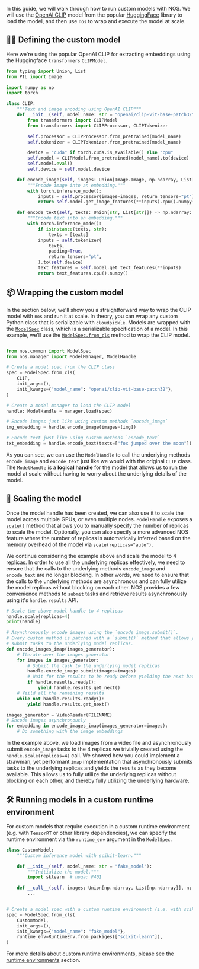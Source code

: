 In this guide, we will walk through how to run custom models with NOS. We will use the [OpenAI CLIP](https://huggingface.co/openai/clip-vit-base-patch32) model from the popular [HuggingFace](https://huggingface.co/) library to load the model, and then use `nos` to wrap and execute the model at scale.

## 👩‍💻 Defining the custom model

Here we're using the popular OpenAI CLIP for extracting embeddings using the Huggingface `transformers` `CLIPModel`.

```python
from typing import Union, List
from PIL import Image

import numpy as np
import torch

class CLIP:
    """Text and image encoding using OpenAI CLIP"""
    def __init__(self, model_name: str = "openai/clip-vit-base-patch32"):
        from transformers import CLIPModel
        from transformers import CLIPProcessor, CLIPTokenizer

        self.processor = CLIPProcessor.from_pretrained(model_name)
        self.tokenizer = CLIPTokenizer.from_pretrained(model_name)

        device = "cuda" if torch.cuda.is_available() else "cpu"
        self.model = CLIPModel.from_pretrained(model_name).to(device)
        self.model.eval()
        self.device = self.model.device

    def encode_image(self, images: Union[Image.Image, np.ndarray, List[Image.Image], List[np.ndarray]]):
        """Encode image into an embedding."""
        with torch.inference_mode():
            inputs = self.processor(images=images, return_tensors="pt").to(self.device)
            return self.model.get_image_features(**inputs).cpu().numpy()

    def encode_text(self, texts: Union[str, List[str]]) -> np.ndarray:
        """Encode text into an embedding."""
        with torch.inference_mode():
            if isinstance(texts, str):
                texts = [texts]
            inputs = self.tokenizer(
                texts,
                padding=True,
                return_tensors="pt",
            ).to(self.device)
            text_features = self.model.get_text_features(**inputs)
            return text_features.cpu().numpy()
```

## 📦 Wrapping the custom model

In the section below, we'll show you a straightforward way to wrap the CLIP model with `nos` and run it at scale. In theory, you can wrap any custom Python class that is serializable with `cloudpickle`. Models are wrapped with the [`ModelSpec`](../api/common/spec.md#nos.common.spec.ModelSpec) class, which is a serializable specification of a model. In this example, we'll use the [`ModelSpec.from_cls`](../api/common/spec.md#nos.common.spec.ModelSpec.from_cls) method to wrap the CLIP model.

```python

from nos.common import ModelSpec
from nos.manager import ModelManager, ModelHandle

# Create a model spec from the CLIP class
spec = ModelSpec.from_cls(
    CLIP,
    init_args=(),
    init_kwargs={"model_name": "openai/clip-vit-base-patch32"},
)

# Create a model manager to load the CLIP model
handle: ModelHandle = manager.load(spec)

# Encode images just like using custom methods `encode_image`
img_embedding = handle.encode_image(images=[img])

# Encode text just like using custom methods `encode_text`
txt_embedding = handle.encode_text(texts=["fox jumped over the moon"])
```

As you can see, we can use the `ModelHandle` to call the underlying methods `encode_image` and `encode_text` just like we would with the original `CLIP` class. The `ModelHandle` is a **logical handle** for the model that allows us to run the model at scale without having to worry about the underlying details of the model.

## 🚀 Scaling the model

Once the model handle has been created, we can also use it to scale the model across multiple GPUs, or even multiple nodes. `ModelHandle` exposes a [`scale()`](../api/managers.md#nos.managers.model.ModelHandle.scale) method that allows you to manually specify the number of replicas to scale the model. Optionally, you can also specify a more advanced NOS feature where the number of replicas is automatically inferred based on the memory overhead of the model via `scale(replicas="auto")`.

We continue considering the example above and scale the model to 4 replicas. In order to use all the underlying replicas effectively, we need to ensure that the calls to the underlying methods `encode_image` and `encode_text` are no longer blocking. In other words, we need to ensure that the calls to the underlying methods are asynchronous and can fully utilize the model replicas without blocking on each other. NOS provides a few convenience methods to `submit` tasks and retrieve results asynchronously using it's `handle.results` API.

```python
# Scale the above model handle to 4 replicas
handle.scale(replicas=4)
print(handle)

# Asynchronously encode images using the `encode_image.submit()`.
# Every custom method is patched with a `submit()` method that allows you to asynchronously
# submit tasks to the underlying model replicas.
def encode_images_imap(images_generator):
    # Iterate over the images generator
    for images in images_generator:
        # Submit the task to the underlying model replicas
        handle.encode_image.submit(images=images)
        # Wait for the results to be ready before yielding the next batch
        if handle.results.ready():
            yield handle.results.get_next()
    # Yeild all the remaining results
    while not handle.results.ready():
        yield handle.results.get_next()

images_generator = VideoReader(FILENAME)
# Encode images asynchronously
for embedding in encode_images_imap(images_generator=images):
    # Do something with the image embeddings
```

In the example above, we load images from a video file and asynchronously submit `encode_image` tasks to the 4 replicas we trivially created using the `handle.scale(replicas=4)` call. We showed how you could implement a strawman, yet performant `imap` implementation that asynchronously submits tasks to the underlying replicas and yields the results as they become available. This allows us to fully utilize the underlying replicas without blocking on each other, and thereby fully utilizing the underlying hardware.

## 🛠️ Running models in a custom runtime environment

For custom models that require execution in a custom runtime environment (e.g. with `TensorRT` or other library dependencies), we can specify the runtime environment via the `runtime_env` argument in the `ModelSpec`.

```python
class CustomModel:
    """Custom inference model with scikit-learn."""

    def __init__(self, model_name: str = "fake_model"):
        """Initialize the model."""
        import sklearn  # noqa: F401

    def __call__(self, images: Union[np.ndarray, List[np.ndarray]], n: int = 1) -> np.ndarray:
        ...


# Create a model spec with a custom runtime environment (i.e. with scikit-learn installed)
spec = ModelSpec.from_cls(
    CustomModel,
    init_args=(),
    init_kwargs={"model_name": "fake_model"},
    runtime_env=RuntimeEnv.from_packages(["scikit-learn"]),
)
```

For more details about custom runtime environments, please see the [runtime environments](../concepts/runtime-environments.md) section.
